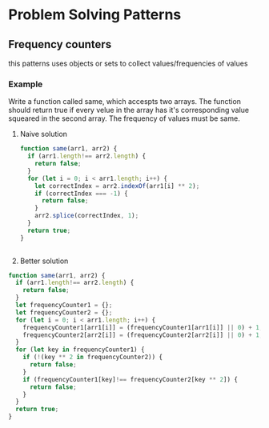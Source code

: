 # Problem Solving Patterns

## Frequency counters

this patterns uses objects or sets to collect values/frequencies of values

### Example

Write a function called same, which accespts two arrays. The function should return true if every velue in the array has it's corresponding value squeared in the second array. The frequency of values must be same.

1. Naive solution

   ```js
   function same(arr1, arr2) {
     if (arr1.length!== arr2.length) {
       return false;
     }
     for (let i = 0; i < arr1.length; i++) {
       let correctIndex = arr2.indexOf(arr1[i] ** 2);
       if (correctIndex === -1) {
         return false;
       }
       arr2.splice(correctIndex, 1);
     }
     return true;
   }
       
   ```

2. Better solution

  ```js
  function same(arr1, arr2) {
    if (arr1.length!== arr2.length) {
      return false;
    }
    let frequencyCounter1 = {};
    let frequencyCounter2 = {};
    for (let i = 0; i < arr1.length; i++) {
      frequencyCounter1[arr1[i]] = (frequencyCounter1[arr1[i]] || 0) + 1;
      frequencyCounter2[arr2[i]] = (frequencyCounter2[arr2[i]] || 0) + 1;
    }
    for (let key in frequencyCounter1) {
      if (!(key ** 2 in frequencyCounter2)) {
        return false;
      }
      if (frequencyCounter1[key]!== frequencyCounter2[key ** 2]) {
        return false;
      }
    }
    return true;
  }
  ```
